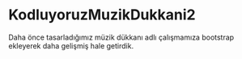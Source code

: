 # KodluyoruzMuzikDukkani2
Daha önce tasarladığımız müzik dükkanı adlı çalışmamıza bootstrap ekleyerek daha gelişmiş hale getirdik.
